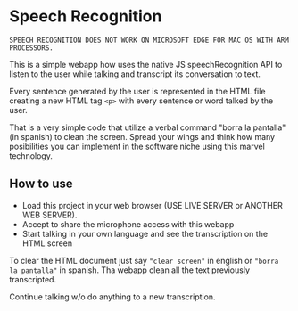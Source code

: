 # Speech Recognition

`SPEECH RECOGNITION DOES NOT WORK ON MICROSOFT EDGE FOR MAC OS WITH ARM PROCESSORS.`

This is a simple webapp how uses the native JS speechRecognition API to listen to the user while talking and transcript its conversation to text.

Every sentence generated by the user is represented in the HTML file creating a new HTML tag `<p>` with every sentence or word talked by the user.

That is a very simple code that utilize a verbal command "borra la pantalla" (in spanish) to clean the screen. Spread your wings and think how many posibilities you can implement in the software niche using this marvel technology.

## How to use

- Load this project in your web browser (USE LIVE SERVER or ANOTHER WEB SERVER).
- Accept to share the microphone access with this webapp
- Start talking in your own language and see the transcription on the HTML screen

To clear the HTML document just say `"clear screen"` in english or `"borra la pantalla"` in spanish. Tha webapp clean all the text previously transcripted.

Continue talking w/o do anything to a new transcription.